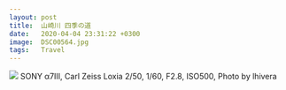 ```yaml
---
layout: post
title:  山崎川 四季の道 
date:   2020-04-04 23:31:22 +0300
image:  DSC00564.jpg
tags:   Travel
---
```


![]({{site.baseurl}}/img/DSC00564.jpg)
SONY α7Ⅲ, Carl Zeiss Loxia 2/50, 1/60, F2.8, ISO500, Photo by lhivera
